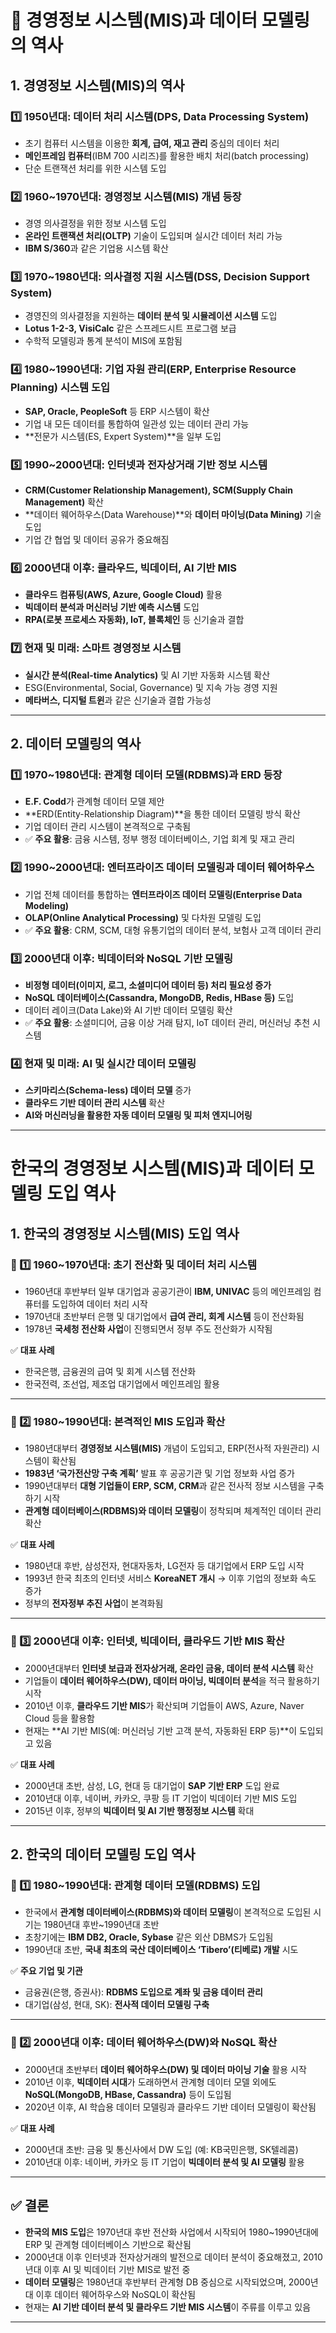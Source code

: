 # 📌 경영정보 시스템(MIS)과 데이터 모델링의 역사

## 1. 경영정보 시스템(MIS)의 역사

### 1️⃣ 1950년대: 데이터 처리 시스템(DPS, Data Processing System)
- 초기 컴퓨터 시스템을 이용한 **회계, 급여, 재고 관리** 중심의 데이터 처리
- **메인프레임 컴퓨터**(IBM 700 시리즈)를 활용한 배치 처리(batch processing)
- 단순 트랜잭션 처리를 위한 시스템 도입

### 2️⃣ 1960~1970년대: 경영정보 시스템(MIS) 개념 등장
- 경영 의사결정을 위한 정보 시스템 도입
- **온라인 트랜잭션 처리(OLTP)** 기술이 도입되며 실시간 데이터 처리 가능
- **IBM S/360**과 같은 기업용 시스템 확산

### 3️⃣ 1970~1980년대: 의사결정 지원 시스템(DSS, Decision Support System)
- 경영진의 의사결정을 지원하는 **데이터 분석 및 시뮬레이션 시스템** 도입
- **Lotus 1-2-3, VisiCalc** 같은 스프레드시트 프로그램 보급
- 수학적 모델링과 통계 분석이 MIS에 포함됨

### 4️⃣ 1980~1990년대: 기업 자원 관리(ERP, Enterprise Resource Planning) 시스템 도입
- **SAP, Oracle, PeopleSoft** 등 ERP 시스템이 확산
- 기업 내 모든 데이터를 통합하여 일관성 있는 데이터 관리 가능
- **전문가 시스템(ES, Expert System)**을 일부 도입

### 5️⃣ 1990~2000년대: 인터넷과 전자상거래 기반 정보 시스템
- **CRM(Customer Relationship Management), SCM(Supply Chain Management)** 확산
- **데이터 웨어하우스(Data Warehouse)**와 **데이터 마이닝(Data Mining)** 기술 도입
- 기업 간 협업 및 데이터 공유가 중요해짐

### 6️⃣ 2000년대 이후: 클라우드, 빅데이터, AI 기반 MIS
- **클라우드 컴퓨팅(AWS, Azure, Google Cloud)** 활용
- **빅데이터 분석과 머신러닝 기반 예측 시스템** 도입
- **RPA(로봇 프로세스 자동화), IoT, 블록체인** 등 신기술과 결합

### 7️⃣ 현재 및 미래: 스마트 경영정보 시스템
- **실시간 분석(Real-time Analytics)** 및 AI 기반 자동화 시스템 확산
- ESG(Environmental, Social, Governance) 및 지속 가능 경영 지원
- **메타버스, 디지털 트윈**과 같은 신기술과 결합 가능성

---

## 2. 데이터 모델링의 역사

### 1️⃣ 1970~1980년대: 관계형 데이터 모델(RDBMS)과 ERD 등장
- **E.F. Codd**가 관계형 데이터 모델 제안
- **ERD(Entity-Relationship Diagram)**을 통한 데이터 모델링 방식 확산
- 기업 데이터 관리 시스템이 본격적으로 구축됨
- ✅ **주요 활용**: 금융 시스템, 정부 행정 데이터베이스, 기업 회계 및 재고 관리

### 2️⃣ 1990~2000년대: 엔터프라이즈 데이터 모델링과 데이터 웨어하우스
- 기업 전체 데이터를 통합하는 **엔터프라이즈 데이터 모델링(Enterprise Data Modeling)**
- **OLAP(Online Analytical Processing)** 및 다차원 모델링 도입
- ✅ **주요 활용**: CRM, SCM, 대형 유통기업의 데이터 분석, 보험사 고객 데이터 관리

### 3️⃣ 2000년대 이후: 빅데이터와 NoSQL 기반 모델링
- **비정형 데이터(이미지, 로그, 소셜미디어 데이터 등) 처리 필요성 증가**
- **NoSQL 데이터베이스(Cassandra, MongoDB, Redis, HBase 등)** 도입
- 데이터 레이크(Data Lake)와 AI 기반 데이터 모델링 확산
- ✅ **주요 활용**: 소셜미디어, 금융 이상 거래 탐지, IoT 데이터 관리, 머신러닝 추천 시스템

### 4️⃣ 현재 및 미래: AI 및 실시간 데이터 모델링
- **스키마리스(Schema-less) 데이터 모델** 증가
- **클라우드 기반 데이터 관리 시스템** 확산
- **AI와 머신러닝을 활용한 자동 데이터 모델링 및 피처 엔지니어링**

---

# 한국의 경영정보 시스템(MIS)과 데이터 모델링 도입 역사

## 1. 한국의 경영정보 시스템(MIS) 도입 역사

### 📌 1️⃣ 1960~1970년대: 초기 전산화 및 데이터 처리 시스템
- 1960년대 후반부터 일부 대기업과 공공기관이 **IBM, UNIVAC** 등의 메인프레임 컴퓨터를 도입하여 데이터 처리 시작
- 1970년대 초반부터 은행 및 대기업에서 **급여 관리, 회계 시스템** 등이 전산화됨
- 1978년 **국세청 전산화 사업**이 진행되면서 정부 주도 전산화가 시작됨

✅ **대표 사례**
- 한국은행, 금융권의 급여 및 회계 시스템 전산화
- 한국전력, 조선업, 제조업 대기업에서 메인프레임 활용

---

### 📌 2️⃣ 1980~1990년대: 본격적인 MIS 도입과 확산
- 1980년대부터 **경영정보 시스템(MIS)** 개념이 도입되고, ERP(전사적 자원관리) 시스템이 확산됨
- **1983년 ‘국가전산망 구축 계획’** 발표 후 공공기관 및 기업 정보화 사업 증가
- 1990년대부터 **대형 기업들이 ERP, SCM, CRM**과 같은 전사적 정보 시스템을 구축하기 시작
- **관계형 데이터베이스(RDBMS)와 데이터 모델링**이 정착되며 체계적인 데이터 관리 확산

✅ **대표 사례**
- 1980년대 후반, 삼성전자, 현대자동차, LG전자 등 대기업에서 ERP 도입 시작
- 1993년 한국 최초의 인터넷 서비스 **KoreaNET 개시** → 이후 기업의 정보화 속도 증가
- 정부의 **전자정부 추진 사업**이 본격화됨

---

### 📌 3️⃣ 2000년대 이후: 인터넷, 빅데이터, 클라우드 기반 MIS 확산
- 2000년대부터 **인터넷 보급과 전자상거래, 온라인 금융, 데이터 분석 시스템** 확산
- 기업들이 **데이터 웨어하우스(DW), 데이터 마이닝, 빅데이터 분석**을 적극 활용하기 시작
- 2010년 이후, **클라우드 기반 MIS**가 확산되며 기업들이 AWS, Azure, Naver Cloud 등을 활용함
- 현재는 **AI 기반 MIS(예: 머신러닝 기반 고객 분석, 자동화된 ERP 등)**이 도입되고 있음

✅ **대표 사례**
- 2000년대 초반, 삼성, LG, 현대 등 대기업이 **SAP 기반 ERP** 도입 완료
- 2010년대 이후, 네이버, 카카오, 쿠팡 등 IT 기업이 빅데이터 기반 MIS 도입
- 2015년 이후, 정부의 **빅데이터 및 AI 기반 행정정보 시스템** 확대

---

## 2. 한국의 데이터 모델링 도입 역사

### 📌 1️⃣ 1980~1990년대: 관계형 데이터 모델(RDBMS) 도입
- 한국에서 **관계형 데이터베이스(RDBMS)와 데이터 모델링**이 본격적으로 도입된 시기는 1980년대 후반~1990년대 초반
- 초창기에는 **IBM DB2, Oracle, Sybase** 같은 외산 DBMS가 도입됨
- 1990년대 초반, **국내 최초의 국산 데이터베이스 ‘Tibero’(티베로) 개발** 시도

✅ **주요 기업 및 기관**
- 금융권(은행, 증권사): **RDBMS 도입으로 계좌 및 금융 데이터 관리**
- 대기업(삼성, 현대, SK): **전사적 데이터 모델링 구축**

---

### 📌 2️⃣ 2000년대 이후: 데이터 웨어하우스(DW)와 NoSQL 확산
- 2000년대 초반부터 **데이터 웨어하우스(DW) 및 데이터 마이닝 기술** 활용 시작
- 2010년 이후, **빅데이터 시대**가 도래하면서 관계형 데이터 모델 외에도 **NoSQL(MongoDB, HBase, Cassandra)** 등이 도입됨
- 2020년 이후, AI 학습용 데이터 모델링과 클라우드 기반 데이터 모델링이 확산됨

✅ **대표 사례**
- 2000년대 초반: 금융 및 통신사에서 DW 도입 (예: KB국민은행, SK텔레콤)
- 2010년대 이후: 네이버, 카카오 등 IT 기업이 **빅데이터 분석 및 AI 모델링** 활용

---

## ✅ 결론
- **한국의 MIS 도입**은 1970년대 후반 전산화 사업에서 시작되어 1980~1990년대에 ERP 및 관계형 데이터베이스 기반으로 확산됨
- 2000년대 이후 인터넷과 전자상거래의 발전으로 데이터 분석이 중요해졌고, 2010년대 이후 AI 및 빅데이터 기반 MIS로 발전 중
- **데이터 모델링**은 1980년대 후반부터 관계형 DB 중심으로 시작되었으며, 2000년대 이후 데이터 웨어하우스와 NoSQL이 확산됨
- 현재는 **AI 기반 데이터 분석 및 클라우드 기반 MIS 시스템**이 주류를 이루고 있음

---



